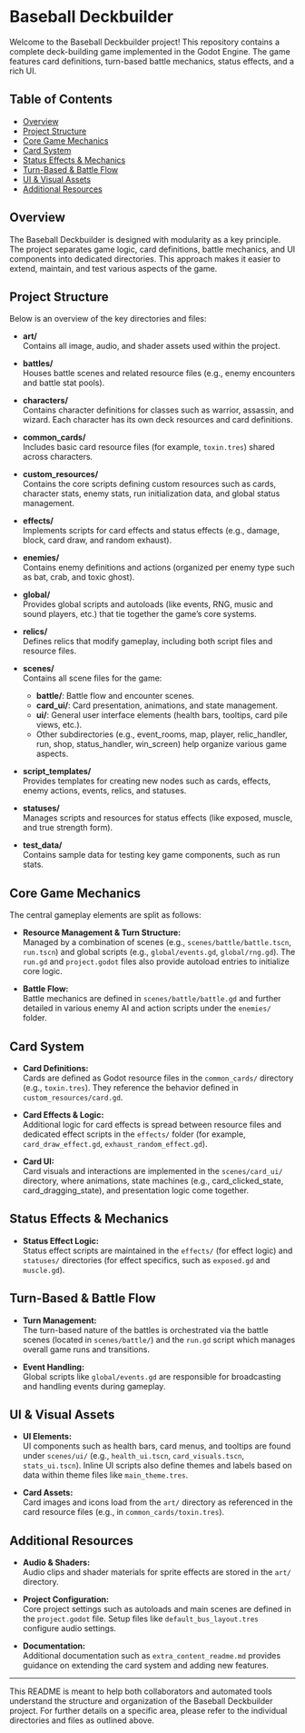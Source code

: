 # Baseball Deckbuilder

Welcome to the Baseball Deckbuilder project! This repository contains a complete deck-building game implemented in the Godot Engine. The game features card definitions, turn-based battle mechanics, status effects, and a rich UI.

## Table of Contents

- [Overview](#overview)
- [Project Structure](#project-structure)
- [Core Game Mechanics](#core-game-mechanics)
- [Card System](#card-system)
- [Status Effects & Mechanics](#status-effects--mechanics)
- [Turn-Based & Battle Flow](#turn-based--battle-flow)
- [UI & Visual Assets](#ui--visual-assets)
- [Additional Resources](#additional-resources)

## Overview

The Baseball Deckbuilder is designed with modularity as a key principle. The project separates game logic, card definitions, battle mechanics, and UI components into dedicated directories. This approach makes it easier to extend, maintain, and test various aspects of the game.

## Project Structure

Below is an overview of the key directories and files:

- **art/**  
  Contains all image, audio, and shader assets used within the project.

- **battles/**  
  Houses battle scenes and related resource files (e.g., enemy encounters and battle stat pools).

- **characters/**  
  Contains character definitions for classes such as warrior, assassin, and wizard. Each character has its own deck resources and card definitions.

- **common_cards/**  
  Includes basic card resource files (for example, `toxin.tres`) shared across characters.

- **custom_resources/**  
  Contains the core scripts defining custom resources such as cards, character stats, enemy stats, run initialization data, and global status management.

- **effects/**  
  Implements scripts for card effects and status effects (e.g., damage, block, card draw, and random exhaust).

- **enemies/**  
  Contains enemy definitions and actions (organized per enemy type such as bat, crab, and toxic ghost).

- **global/**  
  Provides global scripts and autoloads (like events, RNG, music and sound players, etc.) that tie together the game’s core systems.

- **relics/**  
  Defines relics that modify gameplay, including both script files and resource files.

- **scenes/**  
  Contains all scene files for the game:
  - **battle/**: Battle flow and encounter scenes.
  - **card_ui/**: Card presentation, animations, and state management.
  - **ui/**: General user interface elements (health bars, tooltips, card pile views, etc.).
  - Other subdirectories (e.g., event_rooms, map, player, relic_handler, run, shop, status_handler, win_screen) help organize various game aspects.

- **script_templates/**  
  Provides templates for creating new nodes such as cards, effects, enemy actions, events, relics, and statuses.

- **statuses/**  
  Manages scripts and resources for status effects (like exposed, muscle, and true strength form).

- **test_data/**  
  Contains sample data for testing key game components, such as run stats.

## Core Game Mechanics

The central gameplay elements are split as follows:

- **Resource Management & Turn Structure:**  
  Managed by a combination of scenes (e.g., `scenes/battle/battle.tscn`, `run.tscn`) and global scripts (e.g., `global/events.gd`, `global/rng.gd`). The `run.gd` and `project.godot` files also provide autoload entries to initialize core logic.

- **Battle Flow:**  
  Battle mechanics are defined in `scenes/battle/battle.gd` and further detailed in various enemy AI and action scripts under the `enemies/` folder.

## Card System

- **Card Definitions:**  
  Cards are defined as Godot resource files in the `common_cards/` directory (e.g., `toxin.tres`). They reference the behavior defined in `custom_resources/card.gd`.

- **Card Effects & Logic:**  
  Additional logic for card effects is spread between resource files and dedicated effect scripts in the `effects/` folder (for example, `card_draw_effect.gd`, `exhaust_random_effect.gd`).

- **Card UI:**  
  Card visuals and interactions are implemented in the `scenes/card_ui/` directory, where animations, state machines (e.g., card_clicked_state, card_dragging_state), and presentation logic come together.

## Status Effects & Mechanics

- **Status Effect Logic:**  
  Status effect scripts are maintained in the `effects/` (for effect logic) and `statuses/` directories (for effect specifics, such as `exposed.gd` and `muscle.gd`).

## Turn-Based & Battle Flow

- **Turn Management:**  
  The turn-based nature of the battles is orchestrated via the battle scenes (located in `scenes/battle/`) and the `run.gd` script which manages overall game runs and transitions.
  
- **Event Handling:**  
  Global scripts like `global/events.gd` are responsible for broadcasting and handling events during gameplay.

## UI & Visual Assets

- **UI Elements:**  
  UI components such as health bars, card menus, and tooltips are found under `scenes/ui/` (e.g., `health_ui.tscn`, `card_visuals.tscn`, `stats_ui.tscn`). Inline UI scripts also define themes and labels based on data within theme files like `main_theme.tres`.

- **Card Assets:**  
  Card images and icons load from the `art/` directory as referenced in the card resource files (e.g., in `common_cards/toxin.tres`).

## Additional Resources

- **Audio & Shaders:**  
  Audio clips and shader materials for sprite effects are stored in the `art/` directory.

- **Project Configuration:**  
  Core project settings such as autoloads and main scenes are defined in the `project.godot` file. Setup files like `default_bus_layout.tres` configure audio settings.

- **Documentation:**  
  Additional documentation such as `extra_content_readme.md` provides guidance on extending the card system and adding new features.

---

This README is meant to help both collaborators and automated tools understand the structure and organization of the Baseball Deckbuilder project. For further details on a specific area, please refer to the individual directories and files as outlined above.
